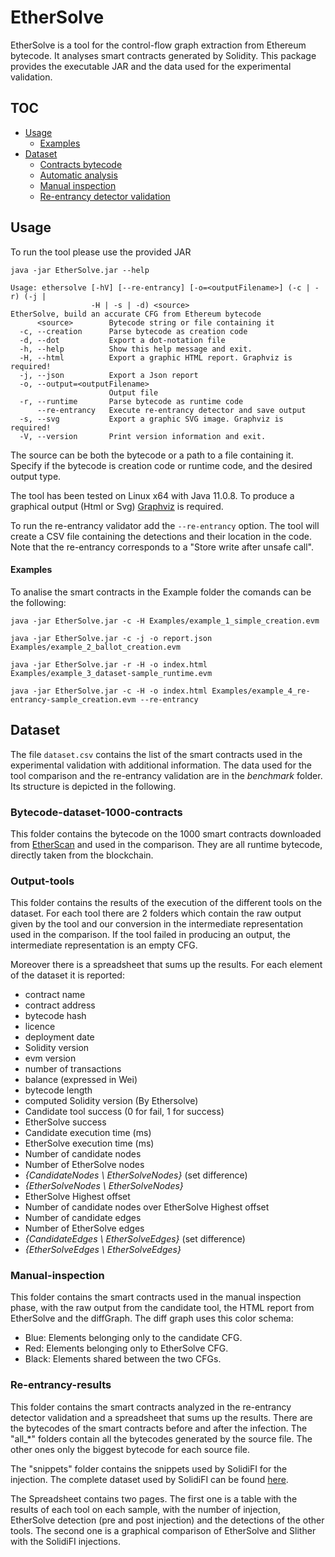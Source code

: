﻿# EtherSolve

EtherSolve is a tool for the control-flow graph extraction from Ethereum bytecode. It analyses smart contracts generated by Solidity.
This package provides the executable JAR and the data used for the experimental validation.

## TOC
- [Usage](#Usage)
	- [Examples](#Examples)
- [Dataset](#Dataset)
	- [Contracts bytecode](#Bytecode-dataset-1000-contracts)
	- [Automatic analysis](#Output-tools)
	- [Manual inspection](#Manual-inspection)
	- [Re-entrancy detector validation](#Re-entrancy-results)

## Usage

To run the tool please use the provided JAR

`java -jar EtherSolve.jar --help`

```
Usage: ethersolve [-hV] [--re-entrancy] [-o=<outputFilename>] (-c | -r) (-j |
                  -H | -s | -d) <source>
EtherSolve, build an accurate CFG from Ethereum bytecode
      <source>        Bytecode string or file containing it
  -c, --creation      Parse bytecode as creation code
  -d, --dot           Export a dot-notation file
  -h, --help          Show this help message and exit.
  -H, --html          Export a graphic HTML report. Graphviz is required!
  -j, --json          Export a Json report
  -o, --output=<outputFilename>
                      Output file
  -r, --runtime       Parse bytecode as runtime code
      --re-entrancy   Execute re-entrancy detector and save output
  -s, --svg           Export a graphic SVG image. Graphviz is required!
  -V, --version       Print version information and exit.
```

The source can be both the bytecode or a path to a file containing it.
Specify if the bytecode is creation code or runtime code, and the desired output type.

The tool has been tested on Linux x64 with Java 11.0.8. To produce a graphical output (Html or Svg) [Graphviz](https://graphviz.org/) is required.

To run the re-entrancy validator add the `--re-entrancy` option. The tool will create a CSV file containing the detections and their location in the code. Note that the re-entrancy corresponds to a "Store write after unsafe call".

#### Examples

To analise the smart contracts in the Example folder the comands can be the following:

`java -jar EtherSolve.jar -c -H Examples/example_1_simple_creation.evm`

`java -jar EtherSolve.jar -c -j -o report.json Examples/example_2_ballot_creation.evm`

`java -jar EtherSolve.jar -r -H -o index.html Examples/example_3_dataset-sample_runtime.evm`

`java -jar EtherSolve.jar -c -H -o index.html Examples/example_4_re-entrancy-sample_creation.evm --re-entrancy`


## Dataset

The file `dataset.csv` contains the list of the smart contracts used in the experimental validation with additional information. The data used for the tool comparison and the re-entrancy validation are in the *benchmark* folder. Its structure is depicted in the following.

### Bytecode-dataset-1000-contracts
This folder contains the bytecode on the 1000 smart contracts downloaded from [EtherScan](https://etherscan.io/) and used in the comparison. They are all runtime bytecode, directly taken from the blockchain.

### Output-tools
This folder contains the results of the execution of the different tools on the dataset. For each tool there are 2 folders which contain the raw output given by the tool and our conversion in the intermediate representation used in the comparison. If the tool failed in producing an output, the intermediate representation is an empty CFG.

Moreover there is a spreadsheet that sums up the results. For each element of the dataset it is reported:
- contract name
- contract address
- bytecode hash
- licence
- deployment date
- Solidity version
- evm version
- number of transactions
- balance (expressed in Wei)
- bytecode length
- computed Solidity version (By Ethersolve)
- Candidate tool success (0 for fail, 1 for success)
- EtherSolve success
- Candidate execution time (ms)
- EtherSolve execution time (ms)
- Number of candidate nodes
- Number of EtherSolve nodes
- *{CandidateNodes \ EtherSolveNodes}* (set difference)
- *{EtherSolveNodes \ EtherSolveNodes}*
- EtherSolve Highest offset
- Number of candidate nodes over EtherSolve Highest offset
- Number of candidate edges
- Number of EtherSolve edges
- *{CandidateEdges \ EtherSolveEdges}* (set difference)
- *{EtherSolveEdges \ EtherSolveEdges}*

### Manual-inspection
This folder contains the smart contracts used in the manual inspection phase, with the raw output from the candidate tool, the HTML report from EtherSolve and the diffGraph. The diff graph uses this color schema:
- Blue: Elements belonging only to the candidate CFG.
- Red: Elements belonging only to EtherSolve CFG.
- Black: Elements shared between the two CFGs.

### Re-entrancy-results
This folder contains the smart contracts analyzed in the re-entrancy detector validation and a spreadsheet that sums up the results. There are the bytecodes of the smart contracts before and after the infection. The "all_*" folders contain all the bytecodes generated by the source file. The other ones only the biggest bytecode for each source file.

The "snippets" folder contains the snippets used by SolidiFI for the injection. The complete dataset used by SolidiFI can be found [here](https://github.com/DependableSystemsLab/SolidiFI-benchmark).

The Spreadsheet contains two pages. The first one is a table with the results of each tool on each sample, with the number of injection, EtherSolve detection (pre and post injection) and the detections of the other tools. The second one is a graphical comparison of EtherSolve and Slither with the SolidiFI injections.
